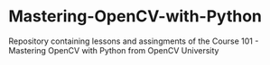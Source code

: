 # Mastering-OpenCV-with-Python
Repository containing lessons and assingments of the Course 101 - Mastering OpenCV with Python from OpenCV University
